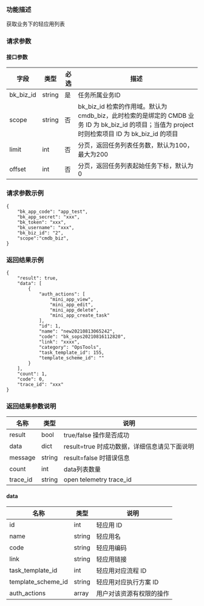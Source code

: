 ### 功能描述

获取业务下的轻应用列表

### 请求参数

#### 接口参数

| 字段        | 类型     | 必选  | 描述                                                                                                       |
|-----------|--------|-----|----------------------------------------------------------------------------------------------------------|
| bk_biz_id | string | 是   | 任务所属业务ID                                                                                                 |
| scope     | string | 否   | bk_biz_id 检索的作用域。默认为 cmdb_biz，此时检索的是绑定的 CMDB 业务 ID 为 bk_biz_id 的项目；当值为 project 时则检索项目 ID 为 bk_biz_id 的项目 |
| limit     | int    | 否   | 分页，返回任务列表任务数，默认为100，最大为200                                                                               |
| offset    | int    | 否   | 分页，返回任务列表起始任务下标，默认为0                                                                                     |

### 请求参数示例

```
{
    "bk_app_code": "app_test",
    "bk_app_secret": "xxx",
    "bk_token": "xxx",
    "bk_username": "xxx",
    "bk_biz_id": "2",
	"scope":"cmdb_biz",
}
```

### 返回结果示例

```
{
    "result": true,
    "data": [
        {
            "auth_actions": [
                "mini_app_view",
                "mini_app_edit",
                "mini_app_delete",
                "mini_app_create_task"
            ],
            "id": 1,
            "name": "new20210813065242",
            "code": "bk_sops20210816112820",
            "link": "xxxx",
            "category": "OpsTools",
            "task_template_id": 155,
            "template_scheme_id": ""
        }
    ],
    "count": 1,
    "code": 0,
    "trace_id": "xxx"
}
```

### 返回结果参数说明

| 名称         | 类型     | 说明                           |
|------------|--------|------------------------------|
| result     | bool   | true/false 操作是否成功            |
| data       | dict   | result=true 时成功数据，详细信息请见下面说明 |
| message    | string | result=false 时错误信息           |
| count      | int    | data列表数量                     |
| trace_id   | string | open telemetry trace_id      |

#### data

| 名称                 | 类型     | 说明           |
|--------------------|--------|--------------|
| id                 | int    | 轻应用 ID       |
| name               | string | 轻应用名         |
| code               | string | 轻应用编码        |
| link               | string | 轻应用链接        |
| task_template_id   | int    | 轻应用对应流程 ID   |
| template_scheme_id | string | 轻应用对应执行方案 ID |
| auth_actions       | array  | 用户对该资源有权限的操作 |
